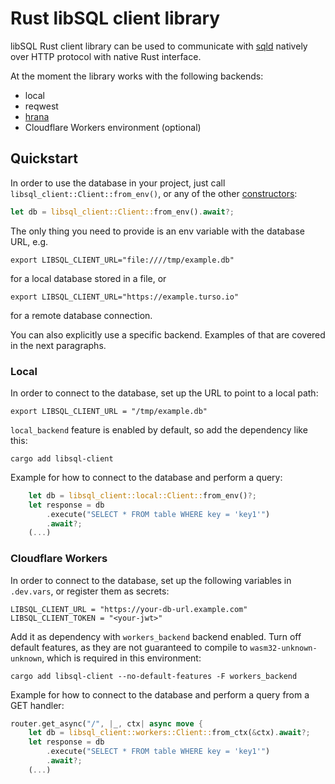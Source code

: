 # Rust libSQL client library

libSQL Rust client library can be used to communicate with [sqld](https://github.com/libsql/sqld/) natively over HTTP protocol with native Rust interface.

At the moment the library works with the following backends:
 - local
 - reqwest
 - [hrana](https://github.com/libsql/hrana-client-rs)
 - Cloudflare Workers environment (optional)

## Quickstart

In order to use the database in your project, just call `libsql_client::Client::from_env()`, or any of the other [constructors](https://docs.rs/libsql-client/latest/libsql_client/client/enum.Client.html):
```rust
let db = libsql_client::Client::from_env().await?;
```

The only thing you need to provide is an env variable with the database URL, e.g.
```
export LIBSQL_CLIENT_URL="file:////tmp/example.db"
```
for a local database stored in a file, or
```
export LIBSQL_CLIENT_URL="https://example.turso.io"
```
for a remote database connection.

You can also explicitly use a specific backend. Examples of that are covered in the next paragraphs.

### Local

In order to connect to the database, set up the URL to point to a local path:
```
export LIBSQL_CLIENT_URL = "/tmp/example.db"
```

`local_backend` feature is enabled by default, so add the dependency like this:
```
cargo add libsql-client
```

Example for how to connect to the database and perform a query:
```rust
    let db = libsql_client::local::Client::from_env()?;
    let response = db
        .execute("SELECT * FROM table WHERE key = 'key1'")
        .await?;
    (...)
```

### Cloudflare Workers

In order to connect to the database, set up the following variables in `.dev.vars`, or register them as secrets:
```
LIBSQL_CLIENT_URL = "https://your-db-url.example.com"
LIBSQL_CLIENT_TOKEN = "<your-jwt>"
```

Add it as dependency with `workers_backend` backend enabled. Turn off default features, as they are not guaranteed to compile to `wasm32-unknown-unknown`,
which is required in this environment:
```
cargo add libsql-client --no-default-features -F workers_backend
```

Example for how to connect to the database and perform a query from a GET handler:
```rust
router.get_async("/", |_, ctx| async move {
    let db = libsql_client::workers::Client::from_ctx(&ctx).await?;
    let response = db
        .execute("SELECT * FROM table WHERE key = 'key1'")
        .await?;
    (...)
```
